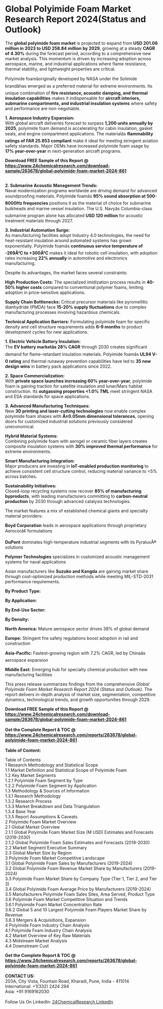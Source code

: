 <h1>Global Polyimide Foam Market Research Report 2024(Status and Outlook)</h1><p>The <strong>global polyimide foam market</strong> is projected to expand from <strong>USD 201.06 million in 2023 to USD 258.84 million by 2029</strong>, growing at a steady <strong>CAGR of 4.30%</strong> during the forecast period, according to a comprehensive new market analysis. This momentum is driven by increasing adoption across aerospace, marine, and industrial applications where flame resistance, thermal stability, and lightweight properties are critical.</p><p>Polyimide foamâoriginally developed by NASA under the Solimide brandâhas emerged as a preferred material for extreme environments. Its unique combination of <strong>fire resistance, acoustic damping, and thermal insulation capabilities</strong> makes it indispensable for <strong>aircraft interiors, submarine compartments, and industrial insulation systems</strong> where safety and performance are non-negotiable.</p><p><strong>1. Aerospace Industry Expansion:</strong><br>
With global aircraft deliveries forecast to surpass <strong>1,200 units annually by 2025</strong>, polyimide foam demand is accelerating for cabin insulation, gasket seals, and engine compartment applications. The materialâs <strong>flammability ratings of FAR 25.853 compliant</strong> make it ideal for meeting stringent aviation safety standards. Major OEMs have increased polyimide foam usage by <strong>17% year-over-year</strong> in next-generation aircraft programs.</p><div><b>Download FREE Sample of this Report @ 
            <a href="https://www.24chemicalresearch.com/download-sample/263678/global-polyimide-foam-market-2024-861">
            https://www.24chemicalresearch.com/download-sample/263678/global-polyimide-foam-market-2024-861</a></b></div><br><p><strong>2. Submarine Acoustic Management Trends:</strong><br>
Naval modernization programs worldwide are driving demand for advanced soundproofing materials. Polyimide foamâs <strong>95% sound absorption at 500-8000Hz frequencies</strong> positions it as the material of choice for submarine bulkheads and marine vessel insulation. The U.S. Navyâs Columbia-class submarine program alone has allocated <strong>USD 120 million</strong> for acoustic treatment materials through 2027.</p><p><strong>3. Industrial Automation Surge:</strong><br>
As manufacturing facilities adopt Industry 4.0 technologies, the need for heat-resistant insulation around automated systems has grown exponentially. Polyimide foamâs <strong>continuous service temperature of -269Â°C to +300Â°C</strong> makes it ideal for robotic cell insulation, with adoption rates increasing <strong>22% annually</strong> in automotive and electronics manufacturing.</p><p>Despite its advantages, the market faces several constraints:</p><p><strong>High Production Costs:</strong> The specialized imidization process results in <strong>40-50% higher costs</strong> compared to conventional polymer foams, limiting adoption in price-sensitive applications.</p><p><strong>Supply Chain Bottlenecks:</strong> Critical precursor materials like pyromellitic dianhydride (PMDA) face <strong>15-20% supply fluctuations</strong> due to complex manufacturing processes involving hazardous chemicals.</p><p><strong>Technical Application Barriers:</strong> Formulating polyimide foam for specific density and cell structure requirements adds <strong>6-9 months</strong> to product development cycles for new applications.</p><p><strong>1. Electric Vehicle Battery Insulation:</strong><br>
The <strong>EV battery marketâs 28% CAGR</strong> through 2030 creates significant demand for flame-retardant insulation materials. Polyimide foamâs <strong>UL94 V-0 rating</strong> and thermal runaway prevention capabilities have led to <strong>35 new design wins</strong> in battery pack applications since 2022.</p><p><strong>2. Space Commercialization:</strong><br>
With <strong>private space launches increasing 60% year-over-year</strong>, polyimide foam is gaining traction for satellite insulation and lunar/Mars habitat construction. Its <strong>outgassing properties &lt;1.0% TML</strong> meet stringent NASA and ESA standards for space applications.</p><p><strong>3. Advanced Manufacturing Techniques:</strong><br>
New <strong>3D printing and laser-cutting technologies</strong> now enable complex polyimide foam shapes with <strong>Â±0.05mm dimensional tolerances</strong>, opening doors for customized industrial solutions previously considered uneconomical.</p><p><strong>Hybrid Material Systems:</strong><br>
	Combining polyimide foam with aerogel or ceramic fiber layers creates composite insulation systems with <strong>30% improved thermal performance</strong> for extreme environments.</p><p><strong>Smart Manufacturing Integration:</strong><br>
	Major producers are investing in <strong>IoT-enabled production monitoring</strong> to achieve consistent cell structure control, reducing material variance to &lt;5% across batches.</p><p><strong>Sustainability Initiatives:</strong><br>
Closed-loop recycling systems now recover <strong>85% of manufacturing byproducts</strong>, with leading manufacturers committing to <strong>carbon-neutral production</strong> by 2030 through advanced catalysis technologies.</p><p>The market features a mix of established chemical giants and specialty material providers:</p><p><strong>Boyd Corporation</strong> leads in aerospace applications through proprietary Aerocorâ¢ formulations</p><p><strong>DuPont</strong> dominates high-temperature industrial segments with its PyraluxÂ® solutions</p><p><strong>Polymer Technologies</strong> specializes in customized acoustic management systems for naval applications</p><p>Asian manufacturers like <strong>Suzuko and Kangda</strong> are gaining market share through cost-optimized production methods while meeting MIL-STD-2031 performance requirements.</p><p><strong>By Product Type:</strong></p><p><strong>By Application:</strong></p><p><strong>By End-Use Sector:</strong></p><p><strong>By Density:</strong></p><p><strong>North America:</strong> Mature aerospace sector drives 38% of global demand</p><p><strong>Europe:</strong> Stringent fire safety regulations boost adoption in rail and construction</p><p><strong>Asia-Pacific:</strong> Fastest-growing region with 7.2% CAGR, led by Chinaâs aerospace expansion</p><p><strong>Middle East:</strong> Emerging hub for specialty chemical production with new manufacturing facilities</p><p>This press release summarizes findings from the comprehensive <em>Global Polyimide Foam Market Research Report 2024 (Status and Outlook)</em>. The report delivers in-depth analysis of market size, segmentation, competitive dynamics, technological trends, and growth opportunities through 2029.</p><div><b>Download FREE Sample of this Report @ 
            <a href="https://www.24chemicalresearch.com/download-sample/263678/global-polyimide-foam-market-2024-861">
            https://www.24chemicalresearch.com/download-sample/263678/global-polyimide-foam-market-2024-861</a></b></div><br><div><b>Get the Complete Report & TOC @ 
            <a href="https://www.24chemicalresearch.com/reports/263678/global-polyimide-foam-market-2024-861">
            https://www.24chemicalresearch.com/reports/263678/global-polyimide-foam-market-2024-861</a></b></div><br>
            <b>Table of Content:</b><p>Table of Contents<br />
1 Research Methodology and Statistical Scope<br />
1.1 Market Definition and Statistical Scope of Polyimide Foam<br />
1.2 Key Market Segments<br />
1.2.1 Polyimide Foam Segment by Type<br />
1.2.2 Polyimide Foam Segment by Application<br />
1.3 Methodology & Sources of Information<br />
1.3.1 Research Methodology<br />
1.3.2 Research Process<br />
1.3.3 Market Breakdown and Data Triangulation<br />
1.3.4 Base Year<br />
1.3.5 Report Assumptions & Caveats<br />
2 Polyimide Foam Market Overview<br />
2.1 Global Market Overview<br />
2.1.1 Global Polyimide Foam Market Size (M USD) Estimates and Forecasts (2019-2030)<br />
2.1.2 Global Polyimide Foam Sales Estimates and Forecasts (2019-2030)<br />
2.2 Market Segment Executive Summary<br />
2.3 Global Market Size by Region<br />
3 Polyimide Foam Market Competitive Landscape<br />
3.1 Global Polyimide Foam Sales by Manufacturers (2019-2024)<br />
3.2 Global Polyimide Foam Revenue Market Share by Manufacturers (2019-2024)<br />
3.3 Polyimide Foam Market Share by Company Type (Tier 1, Tier 2, and Tier 3)<br />
3.4 Global Polyimide Foam Average Price by Manufacturers (2019-2024)<br />
3.5 Manufacturers Polyimide Foam Sales Sites, Area Served, Product Type<br />
3.6 Polyimide Foam Market Competitive Situation and Trends<br />
3.6.1 Polyimide Foam Market Concentration Rate<br />
3.6.2 Global 5 and 10 Largest Polyimide Foam Players Market Share by Revenue<br />
3.6.3 Mergers & Acquisitions, Expansion<br />
4 Polyimide Foam Industry Chain Analysis<br />
4.1 Polyimide Foam Industry Chain Analysis<br />
4.2 Market Overview of Key Raw Materials<br />
4.3 Midstream Market Analysis<br />
4.4 Downstream Cust</p><div><b>Get the Complete Report & TOC @ 
            <a href="https://www.24chemicalresearch.com/reports/263678/global-polyimide-foam-market-2024-861">
            https://www.24chemicalresearch.com/reports/263678/global-polyimide-foam-market-2024-861</a></b></div><br><b>CONTACT US:</b><br>
            203A, City Vista, Fountain Road, Kharadi, Pune, India - 411014<br>
            International: +1(332) 2424 294<br>
            Asia: +91 9169162030 <br><br>
            Follow Us On LinkedIn: <a href="https://www.linkedin.com/company/24chemicalresearch/">24ChemicalResearch LinkedIn</a>